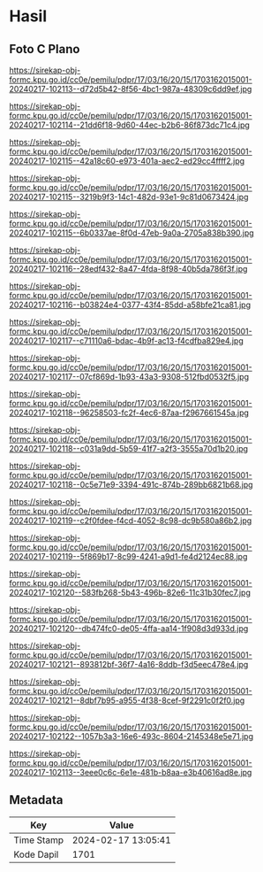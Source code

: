 # Hasil

## Foto C Plano

https://sirekap-obj-formc.kpu.go.id/cc0e/pemilu/pdpr/17/03/16/20/15/1703162015001-20240217-102113--d72d5b42-8f56-4bc1-987a-48309c6dd9ef.jpg

https://sirekap-obj-formc.kpu.go.id/cc0e/pemilu/pdpr/17/03/16/20/15/1703162015001-20240217-102114--21dd6f18-9d60-44ec-b2b6-86f873dc71c4.jpg

https://sirekap-obj-formc.kpu.go.id/cc0e/pemilu/pdpr/17/03/16/20/15/1703162015001-20240217-102115--42a18c60-e973-401a-aec2-ed29cc4ffff2.jpg

https://sirekap-obj-formc.kpu.go.id/cc0e/pemilu/pdpr/17/03/16/20/15/1703162015001-20240217-102115--3219b9f3-14c1-482d-93e1-9c81d0673424.jpg

https://sirekap-obj-formc.kpu.go.id/cc0e/pemilu/pdpr/17/03/16/20/15/1703162015001-20240217-102115--6b0337ae-8f0d-47eb-9a0a-2705a838b390.jpg

https://sirekap-obj-formc.kpu.go.id/cc0e/pemilu/pdpr/17/03/16/20/15/1703162015001-20240217-102116--28edf432-8a47-4fda-8f98-40b5da786f3f.jpg

https://sirekap-obj-formc.kpu.go.id/cc0e/pemilu/pdpr/17/03/16/20/15/1703162015001-20240217-102116--b03824e4-0377-43f4-85dd-a58bfe21ca81.jpg

https://sirekap-obj-formc.kpu.go.id/cc0e/pemilu/pdpr/17/03/16/20/15/1703162015001-20240217-102117--c71110a6-bdac-4b9f-ac13-f4cdfba829e4.jpg

https://sirekap-obj-formc.kpu.go.id/cc0e/pemilu/pdpr/17/03/16/20/15/1703162015001-20240217-102117--07cf869d-1b93-43a3-9308-512fbd0532f5.jpg

https://sirekap-obj-formc.kpu.go.id/cc0e/pemilu/pdpr/17/03/16/20/15/1703162015001-20240217-102118--96258503-fc2f-4ec6-87aa-f2967661545a.jpg

https://sirekap-obj-formc.kpu.go.id/cc0e/pemilu/pdpr/17/03/16/20/15/1703162015001-20240217-102118--c031a9dd-5b59-41f7-a2f3-3555a70d1b20.jpg

https://sirekap-obj-formc.kpu.go.id/cc0e/pemilu/pdpr/17/03/16/20/15/1703162015001-20240217-102118--0c5e71e9-3394-491c-874b-289bb6821b68.jpg

https://sirekap-obj-formc.kpu.go.id/cc0e/pemilu/pdpr/17/03/16/20/15/1703162015001-20240217-102119--c2f0fdee-f4cd-4052-8c98-dc9b580a86b2.jpg

https://sirekap-obj-formc.kpu.go.id/cc0e/pemilu/pdpr/17/03/16/20/15/1703162015001-20240217-102119--5f869b17-8c99-4241-a9d1-fe4d2124ec88.jpg

https://sirekap-obj-formc.kpu.go.id/cc0e/pemilu/pdpr/17/03/16/20/15/1703162015001-20240217-102120--583fb268-5b43-496b-82e6-11c31b30fec7.jpg

https://sirekap-obj-formc.kpu.go.id/cc0e/pemilu/pdpr/17/03/16/20/15/1703162015001-20240217-102120--db474fc0-de05-4ffa-aa14-1f908d3d933d.jpg

https://sirekap-obj-formc.kpu.go.id/cc0e/pemilu/pdpr/17/03/16/20/15/1703162015001-20240217-102121--893812bf-36f7-4a16-8ddb-f3d5eec478e4.jpg

https://sirekap-obj-formc.kpu.go.id/cc0e/pemilu/pdpr/17/03/16/20/15/1703162015001-20240217-102121--8dbf7b95-a955-4f38-8cef-9f2291c0f2f0.jpg

https://sirekap-obj-formc.kpu.go.id/cc0e/pemilu/pdpr/17/03/16/20/15/1703162015001-20240217-102122--1057b3a3-16e6-493c-8604-2145348e5e71.jpg

https://sirekap-obj-formc.kpu.go.id/cc0e/pemilu/pdpr/17/03/16/20/15/1703162015001-20240217-102113--3eee0c6c-6e1e-481b-b8aa-e3b40616ad8e.jpg


## Metadata

| Key        | Value               |
| ---------- | ------------------- |
| Time Stamp | 2024-02-17 13:05:41 |
| Kode Dapil | 1701                |



